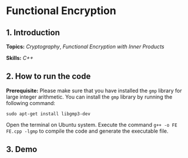 # Functional Encryption

## 1. Introduction

**Topics:** _Cryptography_, _Functional Encryption with Inner Products_

**Skills:** _C++_

## 2. How to run the code

**Prerequisite:** Please make sure that you have installed the `gmp` library for large integer arithmetic. You can install the `gmp` library by running the following command:

`sudo apt-get install libgmp3-dev`

Open the terminal on Ubuntu system. Execute the command `g++ -o FE FE.cpp -lgmp` to compile the code and generate the executable file.

## 3. Demo
